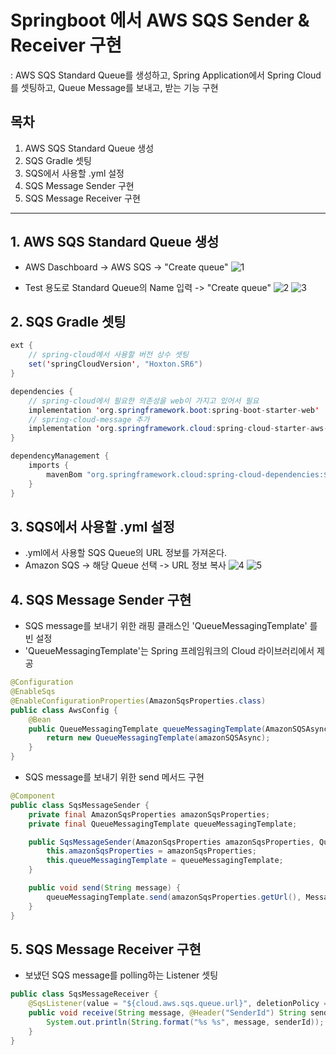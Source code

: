 # Springboot 에서 AWS SQS Sender & Receiver 구현

: AWS SQS Standard Queue를 생성하고, Spring Application에서 Spring Cloud를 셋팅하고, Queue Message를 보내고, 받는 기능 구현

## 목차

1. AWS SQS Standard Queue 생성
2. SQS Gradle 셋팅
3. SQS에서 사용할 .yml 설정
4. SQS Message Sender 구현
5. SQS Message Receiver 구현

---

## 1. AWS SQS Standard Queue 생성

* AWS Daschboard -> AWS SQS -> "Create queue"
  ![1](https://user-images.githubusercontent.com/47520613/106736811-4626c300-6659-11eb-9d33-8e4a01ff73af.png)

* Test 용도로 Standard Queue의 Name 입력 -> "Create queue"
  ![2](https://user-images.githubusercontent.com/47520613/106736815-47f08680-6659-11eb-939b-35777042191f.png)
  ![3](https://user-images.githubusercontent.com/47520613/106736818-4921b380-6659-11eb-955b-a2985dc83f93.png)

## 2. SQS Gradle 셋팅

``` java
ext {
    // spring-cloud에서 사용할 버전 상수 셋팅
    set('springCloudVersion', "Hoxton.SR6")
}

dependencies {
    // spring-cloud에서 필요한 의존성을 web이 가지고 있어서 필요
    implementation 'org.springframework.boot:spring-boot-starter-web'
    // spring-cloud-message 추가
    implementation 'org.springframework.cloud:spring-cloud-starter-aws-messaging'
}

dependencyManagement {
    imports {
        mavenBom "org.springframework.cloud:spring-cloud-dependencies:${springCloudVersion}"
    }
}
```

## 3. SQS에서 사용할 .yml 설정

* .yml에서 사용할 SQS Queue의 URL 정보를 가져온다.
* Amazon SQS -> 해당 Queue 선택 -> URL 정보 복사
  ![4](https://user-images.githubusercontent.com/47520613/106737280-d6fd9e80-6659-11eb-8c55-ce03e1cb7ea6.png)
  ![5](https://user-images.githubusercontent.com/47520613/106737287-d8c76200-6659-11eb-8a15-94d1674e45eb.png)

## 4. SQS Message Sender 구현

* SQS message를 보내기 위한 래핑 클래스인 'QueueMessagingTemplate' 를 빈 설정
* 'QueueMessagingTemplate'는 Spring 프레임워크의 Cloud 라이브러리에서 제공

``` java
@Configuration
@EnableSqs
@EnableConfigurationProperties(AmazonSqsProperties.class)
public class AwsConfig {
    @Bean
    public QueueMessagingTemplate queueMessagingTemplate(AmazonSQSAsync amazonSQSAsync) {
        return new QueueMessagingTemplate(amazonSQSAsync);
    }
}
```

* SQS message를 보내기 위한 send 메서드 구현

``` java
@Component
public class SqsMessageSender {
    private final AmazonSqsProperties amazonSqsProperties;
    private final QueueMessagingTemplate queueMessagingTemplate;

    public SqsMessageSender(AmazonSqsProperties amazonSqsProperties, QueueMessagingTemplate queueMessagingTemplate) {
        this.amazonSqsProperties = amazonSqsProperties;
        this.queueMessagingTemplate = queueMessagingTemplate;
    }

    public void send(String message) {
        queueMessagingTemplate.send(amazonSqsProperties.getUrl(), MessageBuilder.withPayload(message).build());
    }
}
```

## 5. SQS Message Receiver 구현

* 보냈던 SQS message를 polling하는 Listener 셋팅

``` java
public class SqsMessageReceiver {
    @SqsListener(value = "${cloud.aws.sqs.queue.url}", deletionPolicy = SqsMessageDeletionPolicy.NEVER)
    public void receive(String message, @Header("SenderId") String senderId) {
        System.out.println(String.format("%s %s", message, senderId));
    }
}
```
